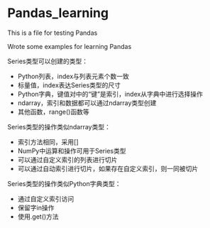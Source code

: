 # Pandas_learning
This is a file for testing Pandas

Wrote some examples for learning Pandas

Series类型可以创建的类型：
- Python列表，index与列表元素个数一致
- 标量值，index表达Series类型的尺寸
- Python字典，键值对中的“键”是索引，index从字典中进行选择操作
- ndarray，索引和数据都可以通过ndarray类型创建
- 其他函数，range()函数等

Series类型的操作类似ndarray类型：
- 索引方法相同，采用[]
- NumPy中运算和操作可用于Series类型
- 可以通过自定义索引的列表进行切片
- 可以通过自动索引进行切片，如果存在自定义索引，则一同被切片

Series类型的操作类似Python字典类型：
- 通过自定义索引访问
- 保留字in操作
- 使用.get()方法